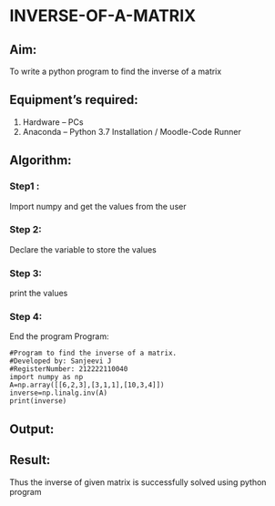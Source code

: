 # INVERSE-OF-A-MATRIX
## Aim:
To write a python program to find the inverse of a matrix
## Equipment’s required:
1. 	Hardware – PCs
2. 	Anaconda – Python 3.7 Installation / Moodle-Code Runner
## Algorithm:
### Step1 :
Import numpy and get the values from the user
### Step 2:
Declare the variable to store the values
### Step 3:
print the values
### Step 4:
End the program
Program:
```
#Program to find the inverse of a matrix.
#Developed by: Sanjeevi J
#RegisterNumber: 212222110040
import numpy as np
A=np.array([[6,2,3],[3,1,1],[10,3,4]])
inverse=np.linalg.inv(A)
print(inverse)
```
## Output:
## Result:
Thus the inverse of given matrix is successfully solved using python program


